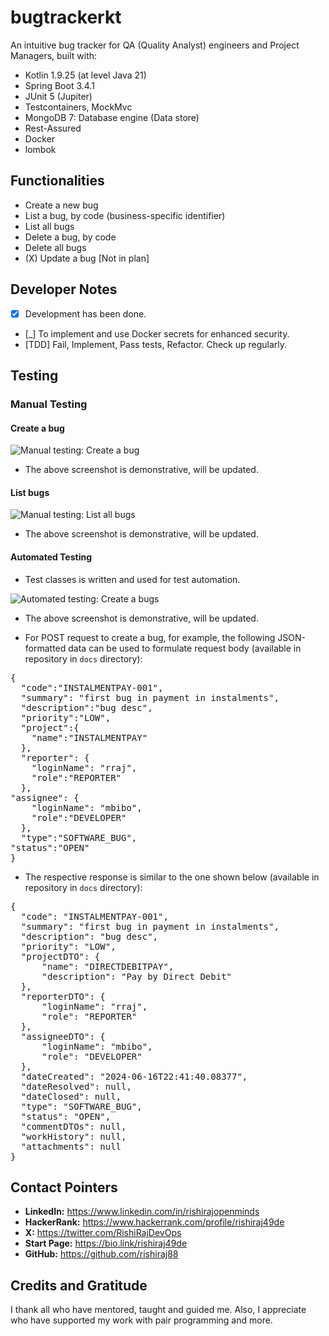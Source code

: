 # bugtrackerkt
An intuitive bug tracker for QA (Quality Analyst) engineers and Project Managers, built with:
- Kotlin 1.9.25 (at level Java 21)
- Spring Boot 3.4.1
- JUnit 5 (Jupiter)
- Testcontainers, MockMvc
- MongoDB 7: Database engine (Data store)
- Rest-Assured
- Docker
- lombok

## Functionalities
- Create a new bug
- List a bug, by code (business-specific identifier)
- List all bugs
- Delete a bug, by code
- Delete all bugs
- (X) Update a bug [Not in plan]

## Developer Notes
- [X] Development has been done.
- [_] To implement and use Docker secrets for enhanced security.
- [TDD] Fail, Implement, Pass tests, Refactor. Check up regularly.

## Testing

### Manual Testing

#### Create a bug
![Manual testing: Create a bug](./assets/manual-testing-_-create-bug.png)
- The above screenshot is demonstrative, will be updated.

#### List bugs
![Manual testing: List all bugs](./assets/manual-testing-_-list-bugs.png)
- The above screenshot is demonstrative, will be updated.

#### Automated Testing
- Test classes is written and used for test automation.


![Automated testing: Create a bugs](./assets/automated-testing-_-create-bug.png)
- The above screenshot is demonstrative, will be updated.

- For POST request to create a bug, for example, the following JSON-formatted data can be used to formulate request body (available in repository in `docs` directory):
<pre>{
  "code":"INSTALMENTPAY-001",
  "summary": "first bug in payment in instalments",
  "description":"bug desc",
  "priority":"LOW",
  "project":{
    "name":"INSTALMENTPAY"
  },
  "reporter": {
    "loginName": "rraj",
    "role":"REPORTER"
  },
"assignee": {
    "loginName": "mbibo",
    "role":"DEVELOPER"
  },
  "type":"SOFTWARE_BUG",
"status":"OPEN"
}</pre>

- The respective response is similar to the one shown below (available in repository in `docs` directory):
<pre>{
  "code": "INSTALMENTPAY-001",
  "summary": "first bug in payment in instalments",
  "description": "bug desc",
  "priority": "LOW",
  "projectDTO": {
      "name": "DIRECTDEBITPAY",
      "description": "Pay by Direct Debit"
  },
  "reporterDTO": {
      "loginName": "rraj",
      "role": "REPORTER"
  },
  "assigneeDTO": {
      "loginName": "mbibo",
      "role": "DEVELOPER"
  },
  "dateCreated": "2024-06-16T22:41:40.08377",
  "dateResolved": null,
  "dateClosed": null,
  "type": "SOFTWARE_BUG",
  "status": "OPEN",
  "commentDTOs": null,
  "workHistory": null,
  "attachments": null
}</pre>

## Contact Pointers
- **LinkedIn:** <https://www.linkedin.com/in/rishirajopenminds>
- **HackerRank:** <https://www.hackerrank.com/profile/rishiraj49de>
- **X:** <https://twitter.com/RishiRajDevOps>
- **Start Page:** <https://bio.link/rishiraj49de>
- **GitHub:** <https://github.com/rishiraj88>

## Credits and Gratitude
I thank all who have mentored, taught and guided me. Also, I appreciate who have supported my work with pair programming and more.
